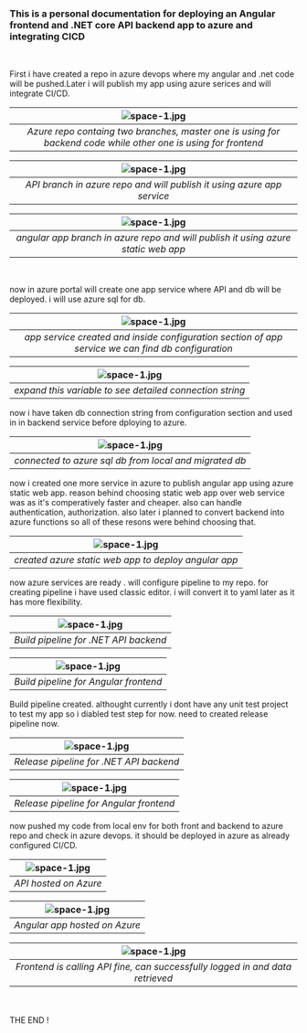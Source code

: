 ### This is a personal documentation for deploying an Angular frontend and .NET core API backend app to azure and integrating CICD
<br>

First i have created a repo in azure devops where my angular and .net code will be pushed.Later i will publish my app using azure serices and will integrate CI/CD.

| ![space-1.jpg](https://github.com/sadman6259/Azure-CICD-doc/assets/32922365/54912911-369c-4d9a-aa1a-f19f4d53d8f6) | 
|:--:| 
| *Azure repo containg two branches, master one is using for backend code while other one is using for frontend* |

| ![space-1.jpg](https://github.com/sadman6259/Azure-CICD-doc/assets/32922365/2595fda6-dd43-40c0-843d-85d0817a5c56) | 
|:--:| 
| *API branch in azure repo and will publish it using azure app service* |


| ![space-1.jpg](https://github.com/sadman6259/Azure-CICD-doc/assets/32922365/db31f5cc-e8ae-464c-8efa-6bd98cea8306) | 
|:--:| 
| *angular app branch in azure repo and will publish it using azure static web app* |
<br>

now in azure portal will create one app service where API and db will be deployed. i will use azure sql for db. 

| ![space-1.jpg](https://github.com/sadman6259/Azure-CICD-doc/assets/32922365/fa68434b-6974-4bc8-9340-1e6bb3846a52) | 
|:--:| 
| *app service created and inside configuration section of app service we can find db configuration* |

| ![space-1.jpg](https://github.com/sadman6259/Azure-CICD-doc/assets/32922365/91cad450-db91-4f73-8da6-e1d778d2708c) | 
|:--:| 
| *expand this variable to see detailed connection string* |

now i have taken db connection string from configuration section and used in in backend service before dploying to azure.

| ![space-1.jpg](https://github.com/sadman6259/Azure-CICD-doc/assets/32922365/874da372-3961-4c43-b812-ad798b90e67c) | 
|:--:| 
| *connected to azure sql db from local and migrated db* |

now i created one more service in azure to publish angular app using azure static web app. reason behind choosing static web app over web service was as it's comperatively faster and cheaper. also can handle authentication, authorization. also later i planned to convert backend into azure functions so all of these resons were behind choosing that.

| ![space-1.jpg](https://github.com/sadman6259/Azure-CICD-doc/assets/32922365/63450ba8-fb0d-4ea7-9cee-040b8232708e) | 
|:--:| 
| *created azure static web app to deploy angular app* |

now azure services are ready . will configure pipeline to my repo. for creating pipeline i have used classic editor. i will convert it to yaml later as it has more flexibility.

| ![space-1.jpg](https://github.com/sadman6259/Azure-CICD-doc/assets/32922365/ee3d89c6-be48-4b65-a62c-ee666c860eab) | 
|:--:| 
| *Build pipeline for .NET API backend* |

| ![space-1.jpg](https://github.com/sadman6259/Azure-CICD-doc/assets/32922365/36c24d2c-4b66-4889-ae0d-def7c477ad09) | 
|:--:| 
| *Build pipeline for Angular frontend* |

Build pipeline created. althought currently i dont have any unit test project to test my app so i diabled test step for now.
need to created release pipeline now.

| ![space-1.jpg](https://github.com/sadman6259/Azure-CICD-doc/assets/32922365/b5375228-06ae-41d7-8a8f-7a3901445239) | 
|:--:| 
| *Release pipeline for .NET API backend* |

| ![space-1.jpg](https://github.com/sadman6259/Azure-CICD-doc/assets/32922365/05cd0645-423b-49a0-8102-dec3b1e66f7a) | 
|:--:| 
| *Release pipeline for Angular frontend* |

now pushed my code from local env for both front and backend to azure repo and check in azure devops. it should be deployed in azure as already configured CI/CD.

| ![space-1.jpg](https://github.com/sadman6259/Azure-CICD-doc/assets/32922365/e7ad934f-bc6f-407c-b5e9-0be56987cb7f) | 
|:--:| 
| *API hosted on Azure* |

| ![space-1.jpg](https://github.com/sadman6259/Azure-CICD-doc/assets/32922365/33fd3baf-bbd9-4953-a041-8add36008658) | 
|:--:| 
| *Angular app hosted on Azure* |


| ![space-1.jpg](https://github.com/sadman6259/Azure-CICD-doc/assets/32922365/aba2c5eb-708a-4b7c-b951-2961659a118e) | 
|:--:| 
| *Frontend is calling API fine, can successfully logged in and data retrieved* |
<br>
<br>
THE END !













